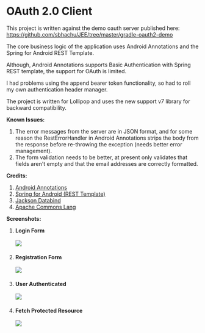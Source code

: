 <h1>OAuth 2.0 Client</h1>

<p>This project is written against the demo oauth server published here: <a href="https://github.com/sbhachu/JEE/tree/master/gradle-oauth2-demo">https://github.com/sbhachu/JEE/tree/master/gradle-oauth2-demo</a></p>

<p>The core business logic of the application uses Android Annotations and the Spring for Android REST Template.</p>
<p>Although, Android Annotations supports Basic Authentication with Spring REST template, the support for OAuth is limited.</p>

I had problems using the append bearer token functionality, so had to roll my own authentication header manager.

The project is written for Lollipop and uses the new support v7 library for backward compatibility.

<p><b>Known Issues:</b></p>
<ol>
<li>The error messages from the server are in JSON format, and for some reason the RestErrorHandler in Android Annotations strips the body from the response before re-throwing the exception (needs better error management).</li>
<li>The form validation needs to be better, at present only validates that fields aren't empty and that the email addresses are correctly formatted.</li>
</ol>

<p><b>Credits:</b></p>
<ol>
<li><a href="http://androidannotations.org/">Android Annotations</a><br/></li>
<li><a href="http://projects.spring.io/spring-android/">Spring for Android (REST Template)</a><br/></li>
<li><a href="https://github.com/FasterXML/jackson-databind/">Jackson Databind</a><br/></li>
<li><a href="http://commons.apache.org/proper/commons-lang/">Apache Commons Lang</a><br/></li>
</ol>

<p><b>Screenshots:</b></p>
<ol>
<li><b>Login Form</b><br/><br/><img src="https://github.com/sbhachu/Android/blob/master/authentication/oauth2-authentication/images/1.png"/></li><br/>
<li><b>Registration Form</b><br/><br/><img src="https://github.com/sbhachu/Android/blob/master/authentication/oauth2-authentication/images/2.png"/></li><br/>
<li><b>User Authenticated</b><br/><br/><img src="https://github.com/sbhachu/Android/blob/master/authentication/oauth2-authentication/images/3.png"/></li><br/>
<li><b>Fetch Protected Resource</b><br/><br/><img src="https://github.com/sbhachu/Android/blob/master/authentication/oauth2-authentication/images/4.png"/></li><br/>
</ol>